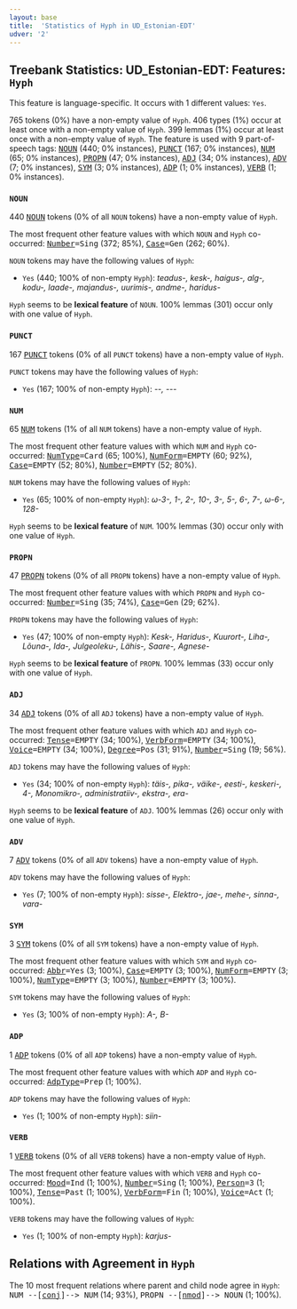 ```yaml
---
layout: base
title:  'Statistics of Hyph in UD_Estonian-EDT'
udver: '2'
---
```


## Treebank Statistics: UD_Estonian-EDT: Features: `Hyph`

This feature is language-specific.
It occurs with 1 different values: `Yes`.

765 tokens (0%) have a non-empty value of `Hyph`.
406 types (1%) occur at least once with a non-empty value of `Hyph`.
399 lemmas (1%) occur at least once with a non-empty value of `Hyph`.
The feature is used with 9 part-of-speech tags: <tt><a href="et_edt-pos-NOUN.html">NOUN</a></tt> (440; 0% instances), <tt><a href="et_edt-pos-PUNCT.html">PUNCT</a></tt> (167; 0% instances), <tt><a href="et_edt-pos-NUM.html">NUM</a></tt> (65; 0% instances), <tt><a href="et_edt-pos-PROPN.html">PROPN</a></tt> (47; 0% instances), <tt><a href="et_edt-pos-ADJ.html">ADJ</a></tt> (34; 0% instances), <tt><a href="et_edt-pos-ADV.html">ADV</a></tt> (7; 0% instances), <tt><a href="et_edt-pos-SYM.html">SYM</a></tt> (3; 0% instances), <tt><a href="et_edt-pos-ADP.html">ADP</a></tt> (1; 0% instances), <tt><a href="et_edt-pos-VERB.html">VERB</a></tt> (1; 0% instances).

### `NOUN`

440 <tt><a href="et_edt-pos-NOUN.html">NOUN</a></tt> tokens (0% of all `NOUN` tokens) have a non-empty value of `Hyph`.

The most frequent other feature values with which `NOUN` and `Hyph` co-occurred: <tt><a href="et_edt-feat-Number.html">Number</a></tt><tt>=Sing</tt> (372; 85%), <tt><a href="et_edt-feat-Case.html">Case</a></tt><tt>=Gen</tt> (262; 60%).

`NOUN` tokens may have the following values of `Hyph`:

* `Yes` (440; 100% of non-empty `Hyph`): <em>teadus-, kesk-, haigus-, alg-, kodu-, laade-, majandus-, uurimis-, andme-, haridus-</em>

`Hyph` seems to be **lexical feature** of `NOUN`. 100% lemmas (301) occur only with one value of `Hyph`.

### `PUNCT`

167 <tt><a href="et_edt-pos-PUNCT.html">PUNCT</a></tt> tokens (0% of all `PUNCT` tokens) have a non-empty value of `Hyph`.

`PUNCT` tokens may have the following values of `Hyph`:

* `Yes` (167; 100% of non-empty `Hyph`): <em>--, ---</em>

### `NUM`

65 <tt><a href="et_edt-pos-NUM.html">NUM</a></tt> tokens (1% of all `NUM` tokens) have a non-empty value of `Hyph`.

The most frequent other feature values with which `NUM` and `Hyph` co-occurred: <tt><a href="et_edt-feat-NumType.html">NumType</a></tt><tt>=Card</tt> (65; 100%), <tt><a href="et_edt-feat-NumForm.html">NumForm</a></tt><tt>=EMPTY</tt> (60; 92%), <tt><a href="et_edt-feat-Case.html">Case</a></tt><tt>=EMPTY</tt> (52; 80%), <tt><a href="et_edt-feat-Number.html">Number</a></tt><tt>=EMPTY</tt> (52; 80%).

`NUM` tokens may have the following values of `Hyph`:

* `Yes` (65; 100% of non-empty `Hyph`): <em>ω-3-, 1-, 2-, 10-, 3-, 5-, 6-, 7-, ω-6-, 128-</em>

`Hyph` seems to be **lexical feature** of `NUM`. 100% lemmas (30) occur only with one value of `Hyph`.

### `PROPN`

47 <tt><a href="et_edt-pos-PROPN.html">PROPN</a></tt> tokens (0% of all `PROPN` tokens) have a non-empty value of `Hyph`.

The most frequent other feature values with which `PROPN` and `Hyph` co-occurred: <tt><a href="et_edt-feat-Number.html">Number</a></tt><tt>=Sing</tt> (35; 74%), <tt><a href="et_edt-feat-Case.html">Case</a></tt><tt>=Gen</tt> (29; 62%).

`PROPN` tokens may have the following values of `Hyph`:

* `Yes` (47; 100% of non-empty `Hyph`): <em>Kesk-, Haridus-, Kuurort-, Liha-, Lõuna-, Ida-, Julgeoleku-, Lähis-, Saare-, Agnese-</em>

`Hyph` seems to be **lexical feature** of `PROPN`. 100% lemmas (33) occur only with one value of `Hyph`.

### `ADJ`

34 <tt><a href="et_edt-pos-ADJ.html">ADJ</a></tt> tokens (0% of all `ADJ` tokens) have a non-empty value of `Hyph`.

The most frequent other feature values with which `ADJ` and `Hyph` co-occurred: <tt><a href="et_edt-feat-Tense.html">Tense</a></tt><tt>=EMPTY</tt> (34; 100%), <tt><a href="et_edt-feat-VerbForm.html">VerbForm</a></tt><tt>=EMPTY</tt> (34; 100%), <tt><a href="et_edt-feat-Voice.html">Voice</a></tt><tt>=EMPTY</tt> (34; 100%), <tt><a href="et_edt-feat-Degree.html">Degree</a></tt><tt>=Pos</tt> (31; 91%), <tt><a href="et_edt-feat-Number.html">Number</a></tt><tt>=Sing</tt> (19; 56%).

`ADJ` tokens may have the following values of `Hyph`:

* `Yes` (34; 100% of non-empty `Hyph`): <em>täis-, pika-, väike-, eesti-, keskeri-, 4-, Monomikro-, administratiiv-, ekstra-, era-</em>

`Hyph` seems to be **lexical feature** of `ADJ`. 100% lemmas (26) occur only with one value of `Hyph`.

### `ADV`

7 <tt><a href="et_edt-pos-ADV.html">ADV</a></tt> tokens (0% of all `ADV` tokens) have a non-empty value of `Hyph`.

`ADV` tokens may have the following values of `Hyph`:

* `Yes` (7; 100% of non-empty `Hyph`): <em>sisse-, Elektro-, jae-, mehe-, sinna-, vara-</em>

### `SYM`

3 <tt><a href="et_edt-pos-SYM.html">SYM</a></tt> tokens (0% of all `SYM` tokens) have a non-empty value of `Hyph`.

The most frequent other feature values with which `SYM` and `Hyph` co-occurred: <tt><a href="et_edt-feat-Abbr.html">Abbr</a></tt><tt>=Yes</tt> (3; 100%), <tt><a href="et_edt-feat-Case.html">Case</a></tt><tt>=EMPTY</tt> (3; 100%), <tt><a href="et_edt-feat-NumForm.html">NumForm</a></tt><tt>=EMPTY</tt> (3; 100%), <tt><a href="et_edt-feat-NumType.html">NumType</a></tt><tt>=EMPTY</tt> (3; 100%), <tt><a href="et_edt-feat-Number.html">Number</a></tt><tt>=EMPTY</tt> (3; 100%).

`SYM` tokens may have the following values of `Hyph`:

* `Yes` (3; 100% of non-empty `Hyph`): <em>A-, B-</em>

### `ADP`

1 <tt><a href="et_edt-pos-ADP.html">ADP</a></tt> tokens (0% of all `ADP` tokens) have a non-empty value of `Hyph`.

The most frequent other feature values with which `ADP` and `Hyph` co-occurred: <tt><a href="et_edt-feat-AdpType.html">AdpType</a></tt><tt>=Prep</tt> (1; 100%).

`ADP` tokens may have the following values of `Hyph`:

* `Yes` (1; 100% of non-empty `Hyph`): <em>siin-</em>

### `VERB`

1 <tt><a href="et_edt-pos-VERB.html">VERB</a></tt> tokens (0% of all `VERB` tokens) have a non-empty value of `Hyph`.

The most frequent other feature values with which `VERB` and `Hyph` co-occurred: <tt><a href="et_edt-feat-Mood.html">Mood</a></tt><tt>=Ind</tt> (1; 100%), <tt><a href="et_edt-feat-Number.html">Number</a></tt><tt>=Sing</tt> (1; 100%), <tt><a href="et_edt-feat-Person.html">Person</a></tt><tt>=3</tt> (1; 100%), <tt><a href="et_edt-feat-Tense.html">Tense</a></tt><tt>=Past</tt> (1; 100%), <tt><a href="et_edt-feat-VerbForm.html">VerbForm</a></tt><tt>=Fin</tt> (1; 100%), <tt><a href="et_edt-feat-Voice.html">Voice</a></tt><tt>=Act</tt> (1; 100%).

`VERB` tokens may have the following values of `Hyph`:

* `Yes` (1; 100% of non-empty `Hyph`): <em>karjus-</em>

## Relations with Agreement in `Hyph`

The 10 most frequent relations where parent and child node agree in `Hyph`:
<tt>NUM --[<tt><a href="et_edt-dep-conj.html">conj</a></tt>]--> NUM</tt> (14; 93%),
<tt>PROPN --[<tt><a href="et_edt-dep-nmod.html">nmod</a></tt>]--> NOUN</tt> (1; 100%).


